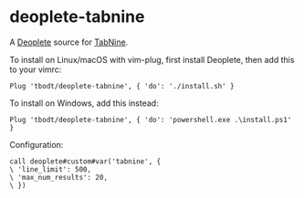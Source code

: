 # deoplete-tabnine

A [Deoplete][] source for [TabNine][].

To install on Linux/macOS with vim-plug, first install Deoplete, then add this to your vimrc:

```vim
Plug 'tbodt/deoplete-tabnine', { 'do': './install.sh' }
```

To install on Windows, add this instead:

```vim
Plug 'tbodt/deoplete-tabnine', { 'do': 'powershell.exe .\install.ps1' }
```

  [Deoplete]: https://github.com/Shougo/deoplete.nvim/
  [TabNine]: https://tabnine.com

Configuration:

```vim
call deoplete#custom#var('tabnine', {
\ 'line_limit': 500,
\ 'max_num_results': 20,
\ })
```
